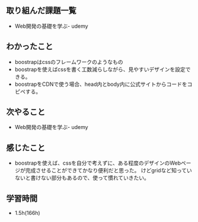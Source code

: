 ## 取り組んだ課題一覧
- Web開発の基礎を学ぶ- udemy
## わかったこと
- boostrapはcssのフレームワークのようなもの
- boostrapを使えばcssを書く工数減らしながら、見やすいデザインを設定できる。
- boostrapをCDNで使う場合、head内とbody内に公式サイトからコードをコピペする。
## 次やること
- Web開発の基礎を学ぶ- udemy
## 感じたこと
- boostrapを使えば、cssを自分で考えずに、ある程度のデザインのWebページが完成させることができてかなり便利だと思った。
  けどgridなど知っていないと書けない部分もあるので、使って慣れていきたい。
## 学習時間
- 1.5h(166h)

